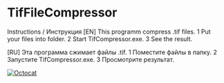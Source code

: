 # TifFileCompressor
Instructions / Инструкция
[EN]
This programm compress .tif files.
  1 Put your files into folder.
  2 Start TifCompressor.exe.
  3 See the result.

[RU]
Эта программа сжимает файлы .tif.
  1 Поместите файлы в папку.
  2 Запустите TifCompressor.exe.
  3 Просмотрите результат.

[![Octocat](https://user-images.githubusercontent.com/81953271/124010886-b571ca80-d9df-11eb-86ac-b358c48ac6aa.png "GitHub Logo")](https://github.com/)

